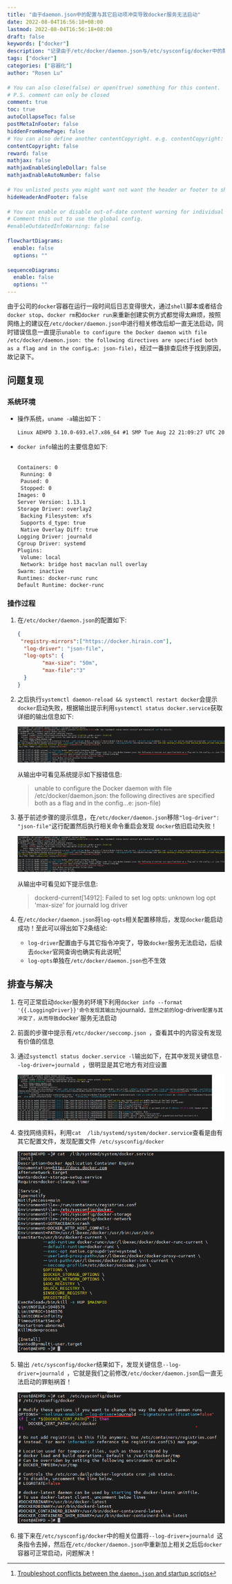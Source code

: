 ```yaml
---
title: "由于daemon.json中的配置与其它启动项冲突导致docker服务无法启动"
date: 2022-08-04T16:56:18+08:00
lastmod: 2022-08-04T16:56:18+08:00
draft: false
keywords: ["docker"]
description: "记录由于/etc/docker/daemon.json与/etc/sysconfig/docker中的配置冲突导致docker服务无法启动的解决原因"
tags: ["docker"]
categories: ["容器化"]
author: "Rosen Lu"

# You can also close(false) or open(true) something for this content.
# P.S. comment can only be closed
comment: true
toc: true
autoCollapseToc: false
postMetaInFooter: false
hiddenFromHomePage: false
# You can also define another contentCopyright. e.g. contentCopyright: "This is another copyright."
contentCopyright: false
reward: false
mathjax: false
mathjaxEnableSingleDollar: false
mathjaxEnableAutoNumber: false

# You unlisted posts you might want not want the header or footer to show
hideHeaderAndFooter: false

# You can enable or disable out-of-date content warning for individual post.
# Comment this out to use the global config.
#enableOutdatedInfoWarning: false

flowchartDiagrams:
  enable: false
  options: ""

sequenceDiagrams: 
  enable: false
  options: ""
---
```


由于公司的`docker`容器在运行一段时间后日志变得很大，通过`shell`脚本或者结合`docker stop`、`docker rm`和`docker run`来重新创建实例方式都觉得太麻烦，按照网络上的建议在`/etc/docker/daemon.json`中进行相关修改后却一直无法启动，同时错误信息一直提示`unable to configure the Docker daemon with file /etc/docker/daemon.json: the following directives are specified both as a flag and in the config…e: json-file)`，经过一番排查后终于找到原因，故记录下。

<!--more-->

## 问题复现

### 系统环境

* 操作系统，`uname -a`输出如下：

  ```tex
  Linux AEHPD 3.10.0-693.el7.x86_64 #1 SMP Tue Aug 22 21:09:27 UTC 2017 x86_64 x86_64 x86_64 GNU/Linux
  ```

* `docker info`输出的主要信息如下:

  ```
  
  Containers: 0
   Running: 0
   Paused: 0
   Stopped: 0
  Images: 0
  Server Version: 1.13.1
  Storage Driver: overlay2
   Backing Filesystem: xfs
   Supports d_type: true
   Native Overlay Diff: true
  Logging Driver: journald
  Cgroup Driver: systemd
  Plugins:
   Volume: local
   Network: bridge host macvlan null overlay
  Swarm: inactive
  Runtimes: docker-runc runc
  Default Runtime: docker-runc
  ```

### 操作过程

1. 在`/etc/docker/daemon.json`的配置如下:

   ```json
   {
    "registry-mirrors":["https://docker.hirain.com"],
     "log-driver": "json-file",
     "log-opts": {
           "max-size": "50m",
           "max-file":"3"
     }
   }
   ```

2. 之后执行`systemctl daemon-reload && systemctl restart docker`会提示`docker`启动失败，根据输出提示利用`systemctl status docker.service`获取详细的输出信息如下:

   ![docker启动失败](/blog_img/docker/can-not-set-log-driver-and-log-opts-in-docker-daemon-json/docker-start-failed-when-add-json-config.png "docker启动失败") 

   从输出中可看见系统提示如下报错信息:

   >  unable to configure the Docker daemon with file /etc/docker/daemon.json: the following directives are specified both as a flag and in the config...e: json-file)

3. 基于前述步骤的提示信息，在`/etc/docker/daemon.json`移除`"log-driver": "json-file"`这行配置然后执行相关命令重启会发现 `docker`依旧启动失败！

   ![docker再次启动失败](/blog_img/docker/can-not-set-log-driver-and-log-opts-in-docker-daemon-json/docker-start-failed-when-add-json-config.png "docker再次启动失败") 

   从输出中可看见如下提示信息:

   > dockerd-current[14912]: Failed to set log opts: unknown log opt 'max-size' for journald log driver

4. 在`/etc/docker/daemon.json`将`log-opts`相关配置移除后，发现`docker`能启动成功！至此可以得出如下2条结论:

   * `log-driver`配置由于与其它指令冲突了，导致`docker`服务无法启动，后续去`docker`官网查询也确实有此说明[^1]
   * `log-opts`单独在`/etc/docker/daemon.json`也不生效

## 排查与解决

1. 在可正常启动`docker`服务的环境下利用`docker info --format '{{.LoggingDriver}}'命令发现其输出为`journald`，显然之前的`log-driver`配置与其冲突了，从而导致`docker`服务无法启动 

2. 前面的步骤中提示有`/etc/docker/seccomp.json `，查看其中的内容没有发现有价值的信息

3. 通过`systemctl status docker.service -l`输出如下，在其中发现关键信息`--log-driver=journald `，很明显是其它地方有对应设置

   ![docker服务详细日志输出](/blog_img/docker/can-not-set-log-driver-and-log-opts-in-docker-daemon-json/docker-service-detail-output.png "服务详细日志输出")  

4. 查找网络资料，利用`cat  /lib/systemd/system/docker.service`查看是由有其它配置文件，发现配置文件` /etc/sysconfig/docker`

   ![docker服务配置信息输出](/blog_img/docker/can-not-set-log-driver-and-log-opts-in-docker-daemon-json/docker-service-config-output.png "docker服务配置信息输出")  

5. 输出 `/etc/sysconfig/docker`结果如下，发现关键信息`--log-driver=journald `，它就是我们之前修改`/etc/docker/daemon.json`后一直无法启动的罪魁祸首！

   ![/etc/sysconfig/docker配置输出](/blog_img/docker/can-not-set-log-driver-and-log-opts-in-docker-daemon-json/docker-sysconfig-output.png "/etc/sysconfig/docker配置输出")

6. 接下来在`/etc/sysconfig/docker`中的相关位置将`--log-driver=journald `这条指令去掉，然后在`/etc/docker/daemon.json`中重新加上相关之后后`docker`容器可正常启动，问题解决！

[^1]: [Troubleshoot conflicts between the `daemon.json` and startup scripts](https://docs.docker.com/config/daemon/#troubleshoot-conflicts-between-the-daemonjson-and-startup-scripts)

